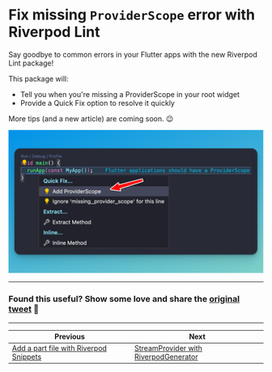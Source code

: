 # Fix missing `ProviderScope` error with Riverpod Lint

Say goodbye to common errors in your Flutter apps with the new Riverpod Lint package!

This package will:

- Tell you when you're missing a ProviderScope in your root widget
- Provide a Quick Fix option to resolve it quickly

More tips (and a new article) are coming soon. 😉

![](094.png)

---

### Found this useful? Show some love and share the [original tweet](https://twitter.com/biz84/status/1633090622033625088) 🙏

---

| Previous | Next |
| -------- | ---- |
| [Add a part file with Riverpod Snippets](../0093-riverpod-part/index.md) | [StreamProvider with RiverpodGenerator](../0095-stream-provider-generator/index.md) |

